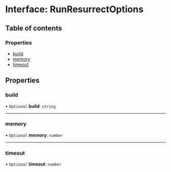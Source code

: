 # Interface: RunResurrectOptions

## Table of contents

### Properties

- [build](RunResurrectOptions.md#build)
- [memory](RunResurrectOptions.md#memory)
- [timeout](RunResurrectOptions.md#timeout)

## Properties

### <a id="build" name="build"></a> build

• `Optional` **build**: `string`

___

### <a id="memory" name="memory"></a> memory

• `Optional` **memory**: `number`

___

### <a id="timeout" name="timeout"></a> timeout

• `Optional` **timeout**: `number`
